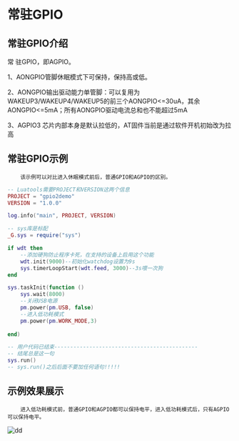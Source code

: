 # 常驻GPIO

## 常驻GPIO介绍

常      驻GPIO，即AGPIO。

1、AONGPIO管脚休眠模式下可保持，保持高或低。

2、AONGPIO输出驱动能力单管脚：可以复用为WAKEUP3/WAKEUP4/WAKEUP5的前三个AONGPIO<=30uA，其余AONGPIO<=5mA；所有AONGPIO驱动电流总和也不能超过5mA

3、AGPIO3 芯片内部本身是默认拉低的，AT固件当前是通过软件开机初始改为拉高

## 常驻GPIO示例

        该示例可以对比进入休眠模式前后，普通GPIO和AGPIO的区别。

```lua
-- Luatools需要PROJECT和VERSION这两个信息
PROJECT = "gpio2demo"
VERSION = "1.0.0"

log.info("main", PROJECT, VERSION)

-- sys库是标配
_G.sys = require("sys")

if wdt then
    --添加硬狗防止程序卡死，在支持的设备上启用这个功能
    wdt.init(9000)--初始化watchdog设置为9s
    sys.timerLoopStart(wdt.feed, 3000)--3s喂一次狗
end

sys.taskInit(function ()
    sys.wait(8000)
    --关闭USB电源
    pm.power(pm.USB, false)
    --进入低功耗模式
    pm.power(pm.WORK_MODE,3)
    
end)

-- 用户代码已结束---------------------------------------------
-- 结尾总是这一句
sys.run()
-- sys.run()之后后面不要加任何语句!!!!!

```
## 示例效果展示

        进入低功耗模式前，普通GPIO和AGPIO都可以保持电平，进入低功耗模式后，只有AGPIO可以保持电平。

![dd](./image/retentionResultDisplay1.gif)